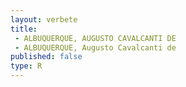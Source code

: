 ```yaml
---
layout: verbete
title:
 - ALBUQUERQUE, AUGUSTO CAVALCANTI DE
 - ALBUQUERQUE, Augusto Cavalcanti de
published: false
type: R
---
```


